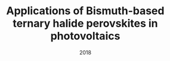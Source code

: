 ---
title: "Applications of Bismuth-based ternary halide perovskites in photovoltaics"
collection: talks
type: "Talk"
#permalink: /talks/2014-02-01-talk-2
venue: "4th International Conference on Perovskite Solar Cells and Optoelectronics (PSCO)"
date: 2018
location: "Laussane, Switzerland"
---